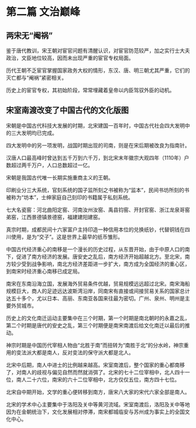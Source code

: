 # 第二篇 文治巅峰

## 两宋无“阉祸”

鉴于唐代教训，宋王朝对宦官问题有清醒认识，对宦官防范较严，加之实行士大夫政治，文臣地位较高，因而未出现严重的宦官专权局面。

历代王朝不乏宦官掌握国家政务大权的情形，东汉、唐、明三朝尤其严重，它们的灭亡都与“阉祸”紧密相关。

历史上的宦官专权，其初始阶段，常常埋藏着皇帝以内臣驾驭外臣的动机。

## 宋室南渡改变了中国古代的文化版图

宋朝是中国古代科技大发展的时期，北宋建国一百年时，中国古代社会四大发明中的三大发明均已完成。

四大发明中的另一项发明，战国时期出现的司南，则是在宋后期被改良为指南针。

汉唐人口最高峰时曾达到五千万到六千万，到北宋末年徽宗大观四年（1110年）户数超过两千万户，人口总数超过一亿。

宋朝是我国古代唯一长期实施重商主义的王朝。

印刷业分三大系统，官刻系统的国子监所刻之书被称为“监本”，民间书坊所刻的书被称为“坊本”，士绅家庭自己刻印的书籍属于私刻系统。

七大名瓷窑：河北曲阳定窑、河南汝州汝窑、禹县钧窑、开封官窑、浙江龙泉哥窑弟窑，江西景德镇景德窑，福建建阳建窑。

真宗时期，成都民间十六家富户主持印造一种信用本位的兑换纸钞，代替铜钱在四川使用，是为“交子”。这是世界上最早的纸币雏形。

中国古代经济重心的南移是一个漫长的历史过程，从东晋开始，由于中原人口的南下，促进了南方经济的发展。唐安史之乱后，南方经济开始超越北方。至北宋，南方较少受到战争影响，南北方经济差距进一步扩大，南方成为全国经济的重心区，到南宋时经济重心南移已成定局。

南宋在东南沿海立国，发展海外贸易条件优越，贸易规模远远超过北宋。南宋海船规模巨大，商人的足迹远达波斯湾沿岸，同南宋有直接或间接贸易关系的国家总计达五十多个，尤以日本、高丽、东南亚各国来往最为密切。广州、泉州、明州是主要外贸城市。

历史上的文化南迁运动主要集中在三个时期，第一个时期是南北朝时的永嘉之乱，第二个时期是唐代的安史之乱，第三个时期便是南宋南渡后给文化南迁以最后的推动。

神宗时期是中国历代宰相人物由“北胜于南”而扭转为“南胜于北”的分水岭，神宗重用的变法派大都是南人，反对变法的保守派大都是北人。

北宋中后期，南人中进士的比例越来越高。宋室南渡后，整个国家的重心都南移了，对南人的歧视与偏见自然而然就消弭了。北宋的七十二位宰相中，北人四十一位，南人二十六位，南宋的六十二位宰相中，北方仅仅五位，南方四十七位。

北宋自中期开始，文学的重心便转移到南方，唐宋八大家的宋代六家全部是南人。

北宋的学术中心主要集中于洛阳及关中等黄河流域。宋室南渡后，洛阳及关中等地因为在金朝统治下，文化发展相对停滞，南宋都城临安与苏州成为事实上的全国文化中心。